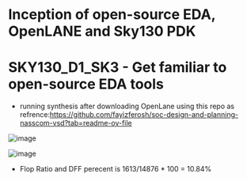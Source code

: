 # Inception of open-source EDA, OpenLANE and Sky130 PDK

# SKY130_D1_SK3 - Get familiar to open-source EDA tools

- running synthesis after downloading OpenLane using this repo as refrence:https://github.com/fayizferosh/soc-design-and-planning-nasscom-vsd?tab=readme-ov-file

![image](https://github.com/user-attachments/assets/ef4318fe-9f99-468c-9615-635810abe15e)

![image](https://github.com/user-attachments/assets/53c79246-2fa3-47be-867f-b1b1d0f773bd)

-  Flop Ratio and DFF perecent is 1613/14876 * 100 = 10.84%
